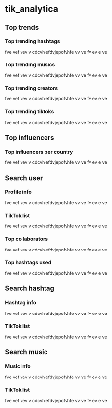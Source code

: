 # tik_analytica


## Top trends

### Top trending hashtags
fve vef vev v cdcvhjefdvjepofvhfe vv ve fv ev e ve

### Top trending musics
fve vef vev v cdcvhjefdvjepofvhfe vv ve fv ev e ve

### Top trending creators
fve vef vev v cdcvhjefdvjepofvhfe vv ve fv ev e ve

### Top trending tiktoks
fve vef vev v cdcvhjefdvjepofvhfe vv ve fv ev e ve


## Top influencers

### Top influencers per country
fve vef vev v cdcvhjefdvjepofvhfe vv ve fv ev e ve


## Search user

### Profile info
fve vef vev v cdcvhjefdvjepofvhfe vv ve fv ev e ve

### TikTok list
fve vef vev v cdcvhjefdvjepofvhfe vv ve fv ev e ve

### Top collaborators
fve vef vev v cdcvhjefdvjepofvhfe vv ve fv ev e ve

### Top hashtags used
fve vef vev v cdcvhjefdvjepofvhfe vv ve fv ev e ve


## Search hashtag

### Hashtag info
fve vef vev v cdcvhjefdvjepofvhfe vv ve fv ev e ve

### TikTok list
fve vef vev v cdcvhjefdvjepofvhfe vv ve fv ev e ve

## Search music

### Music info
fve vef vev v cdcvhjefdvjepofvhfe vv ve fv ev e ve

### TikTok list
fve vef vev v cdcvhjefdvjepofvhfe vv ve fv ev e ve
